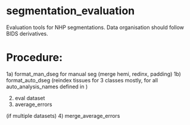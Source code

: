 # segmentation_evaluation
Evaluation tools for NHP segmentations. Data organisation should follow BIDS derivatives.


# Procedure:
1a) format_man_dseg for manual seg (merge hemi, redinx, padding)
1b) format_auto_dseg (reindex tissues for 3 classes mostly, for all auto_analysis_names defined in )

2) eval dataset
3) average_errors

(if multiple datasets)
4) merge_average_errors

